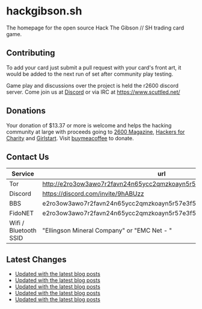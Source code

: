 # hackgibson.sh
The homepage for the open source Hack The Gibson // SH trading card game.


## Contributing

To add your card just submit a pull request with your card's front art, it would be added to the next run of set after community play testing.

Game play and discussions over the project is held the r2600 discord server. Come join us at [Discord](https://discord.com/invite/9hABUzz) or via IRC at https://www.scuttled.net/


## Donations

Your donation of $13.37 or more is welcome and helps the hacking community at large with proceeds going to [2600 Magazine](https://2600.com/), [Hackers for Charity](https://hackersforcharity.org) and [Girlstart](https://girlstart.org).  Visit [buymeacoffee](https://www.buymeacoffee.com/hackgibson.sh) to donate.


## Contact Us

Service | url
-|-
Tor | http://e2ro3ow3awo7r2favn24n65ycc2qmzkoayn5r57e3f56nvjwdcgg32ad.onion
Discord | https://discord.com/invite/9hABUzz
BBS | e2ro3ow3awo7r2favn24n65ycc2qmzkoayn5r57e3f56nvjwdcgg32ad.onion:23
FidoNET | e2ro3ow3awo7r2favn24n65ycc2qmzkoayn5r57e3f56nvjwdcgg32ad.onion:24554
Wifi / Bluetooth SSID | "Ellingson Mineral Company" or "EMC Net - <fidonet address>"

## Latest Changes
<!-- BLOG-POST-LIST:START -->
- [Updated with the latest blog posts](https://github.com/DFW2600/hackgibson.sh/commit/7bfd1461f4ccd60f5f4132d4b214fedd54d9fec6)
- [Updated with the latest blog posts](https://github.com/DFW2600/hackgibson.sh/commit/5175a9ff982220eb8a226a19602575ac0f5ac7c1)
- [Updated with the latest blog posts](https://github.com/DFW2600/hackgibson.sh/commit/4db27acce351aea6157db81d4538e4bb4c2aa757)
- [Updated with the latest blog posts](https://github.com/DFW2600/hackgibson.sh/commit/c1c5ff187ba108b233b9d999830bba8c23faf541)
- [Updated with the latest blog posts](https://github.com/DFW2600/hackgibson.sh/commit/c22be13a818499bf23b08f0808e65d3ad1857b47)
<!-- BLOG-POST-LIST:END -->
